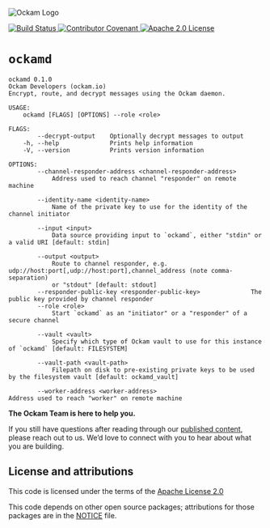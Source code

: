 ![Ockam Logo](https://www.ockam.io/0dc9e19beab4d96b8350d09be78361df/logo_white_background_preview.svg)

<p>
<a href="https://dev.azure.com/ockam-network/ockam/_build/latest?definitionId=10?branchName=develop">
<img alt="Build Status"
  src="https://dev.azure.com/ockam-network/ockam/_apis/build/status/ockam-network.ockam?branchName=develop">
</a>

<a href="https://www.ockam.io/learn/guides/team/conduct/">
<img alt="Contributor Covenant"
  src="https://img.shields.io/badge/Contributor%20Covenant-v2.0%20adopted-ff69b4.svg">
</a>

<a href="LICENSE">
<img alt="Apache 2.0 License"
  src="https://img.shields.io/badge/License-Apache%202.0-blue.svg?style=flat-square">
</a>
</p>

# `ockamd` 


```
ockamd 0.1.0
Ockam Developers (ockam.io)
Encrypt, route, and decrypt messages using the Ockam daemon.

USAGE:
    ockamd [FLAGS] [OPTIONS] --role <role>

FLAGS:
        --decrypt-output    Optionally decrypt messages to output
    -h, --help              Prints help information
    -V, --version           Prints version information

OPTIONS:
        --channel-responder-address <channel-responder-address>
            Address used to reach channel "responder" on remote machine

        --identity-name <identity-name>
            Name of the private key to use for the identity of the channel initiator

        --input <input>
            Data source providing input to `ockamd`, either "stdin" or a valid URI [default: stdin]

        --output <output>
            Route to channel responder, e.g. udp://host:port[,udp://host:port],channel_address (note comma-separation)
            or "stdout" [default: stdout]
        --responder-public-key <responder-public-key>              The public key provided by channel responder
        --role <role>
            Start `ockamd` as an "initiator" or a "responder" of a secure channel

        --vault <vault>
            Specify which type of Ockam vault to use for this instance of `ockamd` [default: FILESYSTEM]

        --vault-path <vault-path>
            Filepath on disk to pre-existing private keys to be used by the filesystem vault [default: ockamd_vault]

        --worker-address <worker-address>                          Address used to reach "worker" on remote machine

```


**The Ockam Team is here to help you.**

If you still have questions after reading through our
[published content](https://www.ockam.io/learn), please reach out to us. We’d
love to connect with you to hear about what you are building.

## License and attributions

This code is licensed under the terms of the [Apache License 2.0](LICENSE)

This code depends on other open source packages; attributions for those
packages are in the [NOTICE](NOTICE) file.
